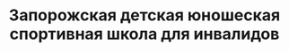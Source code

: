 ---
title: Запорожская детская юношеская спортивная школа для инвалидов
address: '69095, г. Запорожье, ул. Дзержинского, 97-а'
phone:
  - (061) 787-65-67
url: ''
about: ''
searchTitle: >-
  Запорожская детская юношеская спортивная школа для инвалидов, 69095, г.
  Запорожье, ул. Дзержинского, 97а
tags:
  - Детско-юношеские спортивные школы
geometry:
  location:
    lat: 47.8257643
    lng: 35.1679568
  viewport:
    northeast:
      lat: 47.8272369802915
      lng: 35.16952913029149
    southwest:
      lat: 47.8245390197085
      lng: 35.16683116970849
place_id: ChIJydUEBv5d3EARCr4x5AQmp_w

---